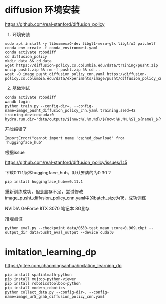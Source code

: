 # diffusion 环境安装

https://github.com/real-stanford/diffusion_policy

1. 环境安装

```shell
sudo apt install -y libosmesa6-dev libgl1-mesa-glx libglfw3 patchelf
conda env create -f conda_environment.yaml
conda activate robodiff
cd diffusion_policy
mkdir data && cd data
wget https://diffusion-policy.cs.columbia.edu/data/training/pusht.zip
unzip pusht.zip && rm -f pusht.zip && cd ..
wget -O image_pusht_diffusion_policy_cnn.yaml https://diffusion-policy.cs.columbia.edu/data/experiments/image/pusht/diffusion_policy_cnn/config.yaml
```

2. 基础测试

```shell
conda activate robodiff
wandb login
python train.py --config-dir=. --config-name=image_pusht_diffusion_policy_cnn.yaml training.seed=42 training.device=cuda:0 hydra.run.dir='data/outputs/${now:%Y.%m.%d}/${now:%H.%M.%S}_${name}_${task_name}'
```

开始报错了

```shell
ImportError("cannot import name 'cached_download' from 'huggingface_hub' 
```

根据issue

https://github.com/real-stanford/diffusion_policy/issues/145

下载0.11.1版本huggingface_hub，默认安装的为0.30.2

```shell
pip install huggingface_hub==0.11.1
```

重新训练成功，但是显存不足，尝试修改image_pusht_diffusion_policy_cnn.yaml中的batch_size为16，成功训练

NVIDIA GeForce RTX 3070 笔记本 8G显存

推理测试

```shell
python eval.py --checkpoint data/0550-test_mean_score=0.969.ckpt --output_dir data/pusht_eval_output --device cuda:0
```

# imitation_learning_dp

https://gitee.com/chaomingsanhua/imitation_learning_dp

```shell
pip install spatialmath-python
pip install mujoco-python-viewer
pip install roboticstoolbox-python
pip install modern_robotics
python collect_data.py --config-dir=. --config-name=image_ur5_grab_diffusion_policy_cnn.yaml
```